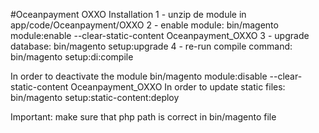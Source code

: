 #Oceanpayment OXXO
Installation
1 - unzip de module in app/code/Oceanpayment/OXXO
2 - enable module: bin/magento module:enable --clear-static-content Oceanpayment_OXXO
3 - upgrade database: bin/magento setup:upgrade
4 - re-run compile command: bin/magento setup:di:compile

In order to deactivate the module bin/magento module:disable --clear-static-content Oceanpayment_OXXO
In order to update static files: bin/magento setup:static-content:deploy

Important: make sure that php path is correct in bin/magento file
